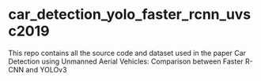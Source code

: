 # car_detection_yolo_faster_rcnn_uvsc2019
This repo contains all the source code and dataset used in the paper  Car Detection using Unmanned Aerial Vehicles: Comparison between Faster R-CNN and YOLOv3
